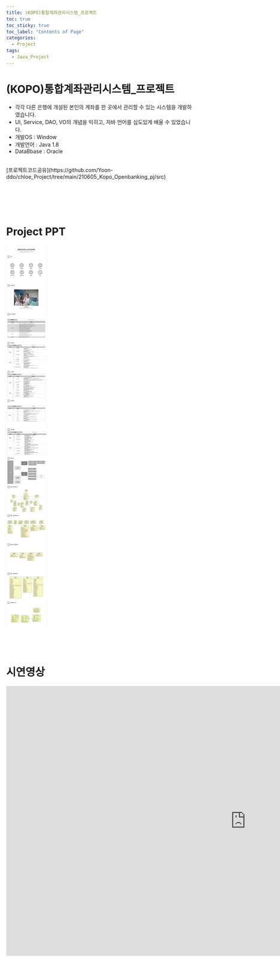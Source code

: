 ```yaml
---
title: (KOPO)통합계좌관리시스템_프로젝트
toc: true
toc_sticky: true
toc_label: "Contents of Page"
categories:
  - Project
tags:
  - Java_Project
---
```

# (KOPO)통합계좌관리시스템_프로젝트
* 각각 다른 은행에 개설된 본인의 계좌를 한 곳에서 관리할 수 있는 시스템을 개발하였습니다.
* UI, Service, DAO, VO의 개념을 익히고, 자바 언어를 심도있게 배울 수 있었습니다.
* 개발OS : Window
* 개발언어 : Java 1.8
* DataBbase : Oracle
<br>
[프로젝트코드공유](https://github.com/Yoon-ddo/chloe_Project/tree/main/210605_Kopo_Openbanking_pj/src)

<br><br><br><br>


# Project PPT
![Project개요](/assets/imgss/2021_06_05.png)
<br><br><br><br>


# 시연영상
<iframe width="1280" height="720" src="https://www.youtube.com/embed/h1zlpUyqKCo" frameborder="0" allow="accelerometer; autoplay; clipboard-write; encrypted-media; gyroscope; picture-in-picture" allowfullscreen></iframe>
